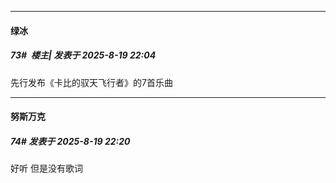 ﻿
*****

####  绿冰  
##### 73#         楼主| 发表于 2025-8-19 22:04

先行发布《卡比的驭天飞行者》的7首乐曲


*****

####  努斯万克  
##### 74#       发表于 2025-8-19 22:20

好听 但是没有歌词

